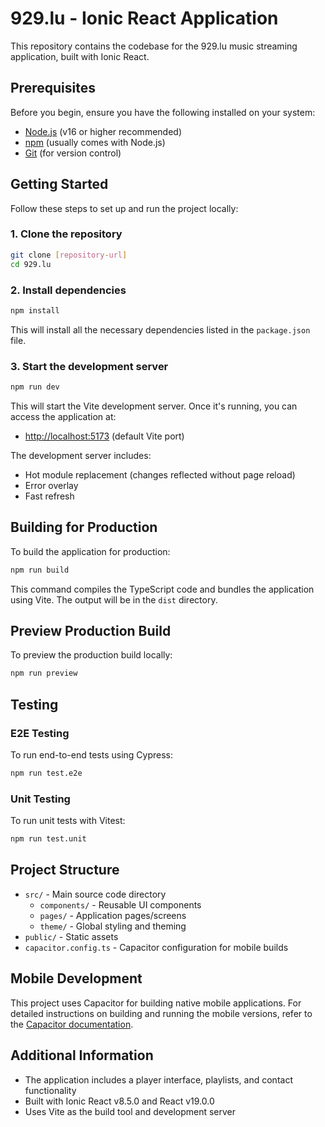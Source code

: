 # 929.lu - Ionic React Application

This repository contains the codebase for the 929.lu music streaming application, built with Ionic React.

## Prerequisites

Before you begin, ensure you have the following installed on your system:

- [Node.js](https://nodejs.org/) (v16 or higher recommended)
- [npm](https://www.npmjs.com/) (usually comes with Node.js)
- [Git](https://git-scm.com/) (for version control)

## Getting Started

Follow these steps to set up and run the project locally:

### 1. Clone the repository

```bash
git clone [repository-url]
cd 929.lu
```

### 2. Install dependencies

```bash
npm install
```

This will install all the necessary dependencies listed in the `package.json` file.

### 3. Start the development server

```bash
npm run dev
```

This will start the Vite development server. Once it's running, you can access the application at:
- [http://localhost:5173](http://localhost:5173) (default Vite port)

The development server includes:
- Hot module replacement (changes reflected without page reload)
- Error overlay
- Fast refresh

## Building for Production

To build the application for production:

```bash
npm run build
```

This command compiles the TypeScript code and bundles the application using Vite. The output will be in the `dist` directory.

## Preview Production Build

To preview the production build locally:

```bash
npm run preview
```

## Testing

### E2E Testing

To run end-to-end tests using Cypress:

```bash
npm run test.e2e
```

### Unit Testing

To run unit tests with Vitest:

```bash
npm run test.unit
```

## Project Structure

- `src/` - Main source code directory
  - `components/` - Reusable UI components
  - `pages/` - Application pages/screens
  - `theme/` - Global styling and theming
- `public/` - Static assets
- `capacitor.config.ts` - Capacitor configuration for mobile builds

## Mobile Development

This project uses Capacitor for building native mobile applications. For detailed instructions on building and running the mobile versions, refer to the [Capacitor documentation](https://capacitorjs.com/docs/getting-started).

## Additional Information

- The application includes a player interface, playlists, and contact functionality
- Built with Ionic React v8.5.0 and React v19.0.0
- Uses Vite as the build tool and development server